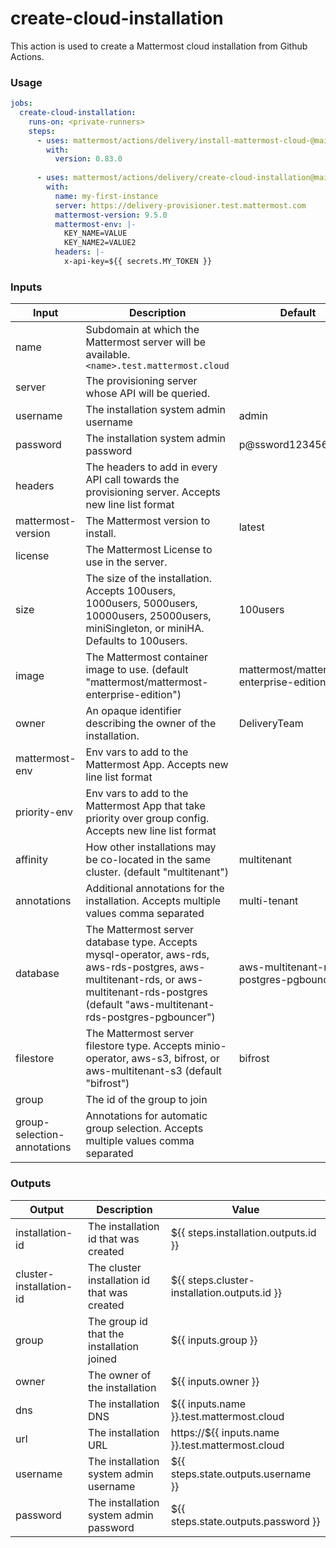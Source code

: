 # create-cloud-installation

This action is used to create a Mattermost cloud installation from Github Actions.

### Usage

```yaml
jobs:
  create-cloud-installation:
    runs-on: <private-runners>
    steps:
      - uses: mattermost/actions/delivery/install-mattermost-cloud-@main
        with:
          version: 0.83.0
          
      - uses: mattermost/actions/delivery/create-cloud-installation@main
        with:
          name: my-first-instance
          server: https://delivery-provisioner.test.mattermost.com
          mattermost-version: 9.5.0
          mattermost-env: |-
            KEY_NAME=VALUE
            KEY_NAME2=VALUE2
          headers: |-
            x-api-key=${{ secrets.MY_TOKEN }}
```

### Inputs

| Input                       | Description                                                                                                                                                                                     | Default                                  | Required |
| --------------------------- | ----------------------------------------------------------------------------------------------------------------------------------------------------------------------------------------------- | ---------------------------------------- | -------- |
| name                        | Subdomain at which the Mattermost server will be available. `<name>.test.mattermost.cloud`                                                                                                      |                                          | true     |
| server                      | The provisioning server whose API will be queried.                                                                                                                                              |                                          | true     |
| username                    | The installation system admin username                                                                                                                                                          | admin                                    | true     |
| password                    | The installation system admin password                                                                                                                                                          | p@ssword12345678#                        | true     |
| headers                     | The headers to add in every API call towards the provisioning server. Accepts new line list format                                                                                              |                                          | false    |
| mattermost-version          | The Mattermost version to install.                                                                                                                                                              | latest                                   | true     |
| license                     | The Mattermost License to use in the server.                                                                                                                                                    |                                          | false    |
| size                        | The size of the installation. Accepts 100users, 1000users, 5000users, 10000users, 25000users, miniSingleton, or miniHA. Defaults to 100users.                                                   | 100users                                 | false    |
| image                       | The Mattermost container image to use. (default "mattermost/mattermost-enterprise-edition")                                                                                                     | mattermost/mattermost-enterprise-edition | false    |
| owner                       | An opaque identifier describing the owner of the installation.                                                                                                                                  | DeliveryTeam                             | false    |
| mattermost-env              | Env vars to add to the Mattermost App. Accepts new line list format                                                                                                                             |                                          | false    |
| priority-env                | Env vars to add to the Mattermost App that take priority over group config. Accepts new line list format                                                                                        |                                          | false    |
| affinity                    | How other installations may be co-located in the same cluster. (default "multitenant")                                                                                                          | multitenant                              | false    |
| annotations                 | Additional annotations for the installation. Accepts multiple values comma separated                                                                                                            | multi-tenant                             | false    |
| database                    | The Mattermost server database type. Accepts mysql-operator, aws-rds, aws-rds-postgres, aws-multitenant-rds, or aws-multitenant-rds-postgres (default "aws-multitenant-rds-postgres-pgbouncer") | aws-multitenant-rds-postgres-pgbouncer   | false    |
| filestore                   | The Mattermost server filestore type. Accepts minio-operator, aws-s3, bifrost, or aws-multitenant-s3 (default "bifrost")                                                                        | bifrost                                  | false    |
| group                       | The id of the group to join                                                                                                                                                                     |                                          | false    |
| group-selection-annotations | Annotations for automatic group selection. Accepts multiple values comma separated                                                                                                              |                                          | false    |


### Outputs

| Output                  | Description                                  | Value                                            |
| ----------------------- | -------------------------------------------- | ------------------------------------------------ |
| installation-id         | The installation id that was created         | ${{ steps.installation.outputs.id }}             |
| cluster-installation-id | The cluster installation id that was created | ${{ steps.cluster-installation.outputs.id }}     |
| group                   | The group id that the installation joined    | ${{ inputs.group }}                              |
| owner                   | The owner of the installation                | ${{ inputs.owner }}                              |
| dns                     | The installation DNS                         | ${{ inputs.name }}.test.mattermost.cloud         |
| url                     | The installation URL                         | https://${{ inputs.name }}.test.mattermost.cloud |
| username                | The installation system admin username       | ${{ steps.state.outputs.username }}              |
| password                | The installation system admin password       | ${{ steps.state.outputs.password }}              |

